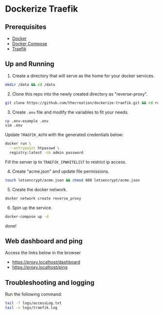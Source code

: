 # Dockerize Traefik

## Prerequisites
* [Docker](https://docs.docker.com/install/)
* [Docker Compose](https://docs.docker.com/compose/install/)
* [Traefik](https://docs.traefik.io/)

## Up and Running

1. Create a directory that will serve as the home for your docker services.

```sh
mkdir /data && cd /data
```

2. Clone this repo into the newly created directory as "reverse-proxy".

```sh
git clone https://github.com/thecreation/dockerize-traefik.git && cd reverse-proxy
```

3. Create `.env` file and modify the variables to fit your needs.

```sh
cp .env-example .env
vim .env
```

Update `TRAEFIK_AUTH` with the generated credentials below:

```sh
docker run \
  --entrypoint htpasswd \
  registry:latest -nb admin password
```

Fill the server ip to `TRAEFIK_IPWHITELIST` to restrict ip access.

4. Create "acme.json" and update file permissions.

```sh
touch letsencrypt/acme.json && chmod 600 letsencrypt/acme.json
```

5. Create the docker network.

```sh
docker network create reverse_proxy
```

6. Spin up the service.

```sh
docker-compose up -d
```

done!

## Web dashboard and ping

Access the links below in the browser

- https://proxy.localhost/dashboard
- https://proxy.localhost/ping

## Troubleshooting and logging

Run the following command:

```sh
tail -f logs/accessLog.txt
tail -v logs/traefik.log
```